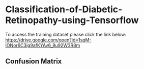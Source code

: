 # Classification-of-Diabetic-Retinopathy-using-Tensorflow

To access the training dataset please click the link below:
https://drive.google.com/open?id=1sqM-IONor6C3ig9afKYAv6_8u92W3R8m

## Confusion Matrix

